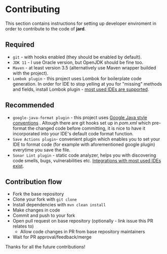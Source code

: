 # Contributing

This section contains instructions for setting up developer enviroment in order to contribute to the code of **jard**.

## Required
- `git` - with hooks enabled (they should be enabled by default).
- `JDK 11` - I use Oracle version, but OpenJDK should be fine too.
- `Maven` - at least version 3.5 (alternatively use Maven wrapper builded with the project).
- `Lombok plugin` - this project uses Lombok for boilerplate code generation. In order for IDE to stop yelling at you for "missing" methods and fields, install Lombok plugin - [most used IDEs are supported](https://projectlombok.org/setup/overview).

## Recommended
- `google-java-format plugin` - this project uses [Google Java style conventions](https://github.com/google/google-java-format) . Altough there are git hooks set up in *pom.xml* which pre-format the changed code before committing, it is nice to have it incorporated into your IDE's default code format function.
- `Save Actions plugin`- convenient plugin which enables you to set your IDE to format code (for example with aforementioned google plugin) everytime you save the file.
-  `Sonar Lint plugin` - static code analyzer, helps you with discovering code smells, bugs, vulnerabilities etc. [Integrations with most used IDEs exist](https://www.sonarlint.org).

## Contribution flow 
- Fork the base repository
- Clone your fork with `git clone` 
- Install dependencies with `mvn clean install`
- Make changes in code
- Commit and push to your fork
- Open pull request on base repository (optionally - link issue this PR relates to)
	- Allow code changes in PR from base repository maintainers
- Wait for PR approval/feedback/merge

Thanks for all the future contributions!
